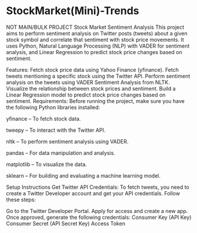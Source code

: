 # StockMarket(Mini)-Trends
NOT MAIN/BULK PROJECT
Stock Market Sentiment Analysis
This project aims to perform sentiment analysis on Twitter posts (tweets) about a given stock symbol and correlate that sentiment with stock price movements. It uses Python, Natural Language Processing (NLP) with VADER for sentiment analysis, and Linear Regression to predict stock price changes based on sentiment.

Features:
Fetch stock price data using Yahoo Finance (yfinance).
Fetch tweets mentioning a specific stock using the Twitter API.
Perform sentiment analysis on the tweets using VADER Sentiment Analysis from NLTK.
Visualize the relationship between stock prices and sentiment.
Build a Linear Regression model to predict stock price changes based on sentiment.
Requirements:
Before running the project, make sure you have the following Python libraries installed:

yfinance – To fetch stock data.

tweepy – To interact with the Twitter API.

nltk – To perform sentiment analysis using VADER.

pandas – For data manipulation and analysis.

matplotlib – To visualize the data.

sklearn – For building and evaluating a machine learning model.







Setup Instructions
Get Twitter API Credentials: To fetch tweets, you need to create a Twitter Developer account and get your API credentials. Follow these steps:

Go to the Twitter Developer Portal.
Apply for access and create a new app.
Once approved, generate the following credentials:
Consumer Key (API Key)
Consumer Secret (API Secret Key)
Access Token
